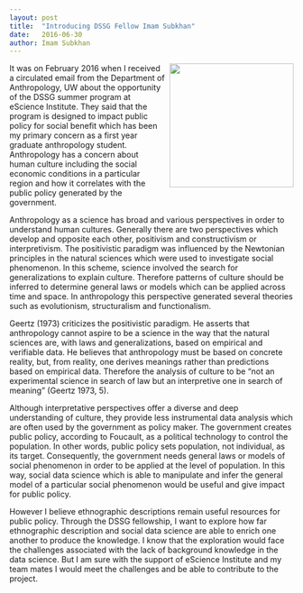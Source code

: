 ```yaml
---
layout: post
title:  "Introducing DSSG Fellow Imam Subkhan"
date:   2016-06-30
author: Imam Subkhan
---
```

 

<img src="{{ site.url }}/assets/images/imam.jpg" width="220" align="right"
style="PADDING-LEFT: 5px; PADDING-BOTTOM: 5px;">It was on February 2016 when I received a circulated email from the Department of Anthropology, UW about the opportunity of the DSSG summer program at eScience Institute. They said that the program is designed to impact public policy for social benefit which has been my primary concern as a first year graduate anthropology student. Anthropology has a concern about human culture including the social economic conditions in a particular region and how it correlates with the public policy generated by the government.

Anthropology as a science has broad and various perspectives in order to understand human cultures. Generally there are two perspectives which develop and opposite each other, positivism and constructivism or interpretivism. The positivistic paradigm was influenced by the Newtonian principles in the natural sciences which were used to investigate social phenomenon. In this scheme, science involved the search for generalizations to explain culture. Therefore patterns of culture should be inferred to determine general laws or models which can be applied across time and space. In anthropology this perspective generated several theories such as evolutionism, structuralism and functionalism.

Geertz (1973) criticizes the positivistic paradigm. He asserts that anthropology cannot aspire to be a science in the way that the natural sciences are, with laws and generalizations, based on empirical and verifiable data. He believes that anthropology must be based on concrete reality, but, from reality, one derives meanings rather than predictions based on empirical data. Therefore the analysis of culture to be “not an experimental science in search of law but an interpretive one in search of meaning” (Geertz 1973, 5).

Although interpretative perspectives offer a diverse and deep understanding of culture, they provide less instrumental data analysis which are often used by the government as policy maker. The government creates public policy, according to Foucault, as a political technology to control the population. In other words, public policy sets population, not individual, as its target. Consequently, the government needs general laws or models of social phenomenon in order to be applied at the level of population. In this way, social data science which is able to manipulate and infer the general model of a particular social phenomenon would be useful and give impact for public policy.

However I believe ethnographic descriptions remain useful resources for public policy. Through the DSSG fellowship, I want to explore how far ethnographic description and social data science are able to enrich one another to produce the knowledge. I know that the exploration would face the challenges associated with the lack of background knowledge in the data science. But I am sure with the support of eScience Institute and my team mates I would meet the challenges and be able to contribute to the project. 